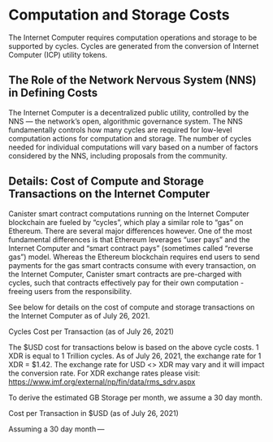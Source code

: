 # Computation and Storage Costs

The Internet Computer requires computation operations and storage to be supported by cycles. Cycles are generated from the conversion of Internet Computer (ICP) utility tokens.

## The Role of the Network Nervous System (NNS) in Defining Costs

The Internet Computer is a decentralized public utility, controlled by the NNS –– the network’s open, algorithmic governance system. The NNS fundamentally controls how many cycles are required for low-level computation actions for computation and storage. The number of cycles needed for individual computations will vary based on a number of factors considered by the NNS, including proposals from the community.

## Details: Cost of Compute and Storage Transactions on the Internet Computer

Canister smart contract computations running on the Internet Computer blockchain are fueled by “cycles”, which play a similar role to “gas” on Ethereum. There are several major differences however. One of the most fundamental differences is that Ethereum leverages “user pays” and the Internet Computer and “smart contract pays” (sometimes called “reverse gas”) model. Whereas the Ethereum blockchain requires end users to send payments for the gas smart contracts consume with every transaction, on the Internet Computer, Canister smart contracts are pre-charged with cycles, such that contracts effectively pay for their own computation - freeing users from the responsibility.

See below for details on the cost of compute and storage transactions on the Internet Computer as of July 26, 2021.

<!-- <table>
<caption>Cycles Cost per Transaction (as of July 26, 2021)</caption>
<colgroup>
<col style="width: 33%" />
<col style="width: 33%" />
<col style="width: 33%" />npm s
</colgroup>
<thead>
<tr class="header">
<th style="text-align: left;">Transaction</th>
<th style="text-align: left;">Description</th>
<th style="text-align: right;">All Application Subnets</th>
</tr>
</thead>
<tbody>
<tr class="odd">
<td style="text-align: left;"><p>Canister Created</p></td>
<td style="text-align: left;"><p>For creating canisters on a subnet</p></td>
<td style="text-align: right;"><p>100,000,000,000</p></td>
</tr>
<tr class="even">
<td style="text-align: left;"><p>Compute Percent Allocated Per Second</p></td>
<td style="text-align: left;"><p>For each percent of the reserved compute allocation (a scarce resource).</p></td>
<td style="text-align: right;"><p>100,000</p></td>
</tr>
<tr class="odd">
<td style="text-align: left;"><p>Update Message Execution</p></td>
<td style="text-align: left;"><p>For every update message executed</p></td>
<td style="text-align: right;"><p>590,000</p></td>
</tr>
<tr class="even">
<td style="text-align: left;"><p>Ten Update Instructions Execution</p></td>
<td style="text-align: left;"><p>For every 10 instructions executed when executing update type messages</p></td>
<td style="text-align: right;"><p>4</p></td>
</tr>
<tr class="odd">
<td style="text-align: left;"><p>Xnet Call</p></td>
<td style="text-align: left;"><p>For every inter-canister call performed (includes the cost for sending the request and receiving the response)</p></td>
<td style="text-align: right;"><p>260,000</p></td>
</tr>
<tr class="even">
<td style="text-align: left;"><p>Xnet Byte Transmission</p></td>
<td style="text-align: left;"><p>For every byte sent in an inter-canister call (for bytes sent in the request and response)</p></td>
<td style="text-align: right;"><p>1,000</p></td>
</tr>
<tr class="odd">
<td style="text-align: left;"><p>Ingress Message Reception</p></td>
<td style="text-align: left;"><p>For every ingress message received</p></td>
<td style="text-align: right;"><p>1,200,000</p></td>
</tr>
<tr class="even">
<td style="text-align: left;"><p>Ingress Byte Reception</p></td>
<td style="text-align: left;"><p>For every byte received in an ingress message</p></td>
<td style="text-align: right;"><p>2,000</p></td>
</tr>
<tr class="odd">
<td style="text-align: left;"><p>GB Storage Per Second</p></td>
<td style="text-align: left;"><p>For storing a GB of data per second</p></td>
<td style="text-align: right;"><p>127,000</p></td>
</tr>
</tbody>
</table> -->

Cycles Cost per Transaction (as of July 26, 2021)

The $USD cost for transactions below is based on the above cycle costs. 1 XDR is equal to 1 Trillion cycles. As of July 26, 2021, the exchange rate for 1 XDR = $1.42. The exchange rate for USD &lt;&gt; XDR may vary and it will impact the conversion rate. For XDR exchange rates please visit: <https://www.imf.org/external/np/fin/data/rms_sdrv.aspx>

To derive the estimated GB Storage per month, we assume a 30 day month.

<!-- <table>
<caption>Cost per Transaction in $USD (as of July 26, 2021)</caption>
<colgroup>
<col style="width: 33%" />
<col style="width: 33%" />
<col style="width: 33%" />
</colgroup>
<thead>
<tr class="header">
<th style="text-align: left;">Transaction</th>
<th style="text-align: left;">Description</th>
<th style="text-align: right;">All Application Subnets</th>
</tr>
</thead>
<tbody>
<tr class="odd">
<td style="text-align: left;"><p>Canister Created</p></td>
<td style="text-align: left;"><p>For creating canisters on a subnet</p></td>
<td style="text-align: right;"><p>$0.142</p></td>
</tr>
<tr class="even">
<td style="text-align: left;"><p>Compute Percent Allocated Per Second</p></td>
<td style="text-align: left;"><p>For each percent of the reserved compute allocation (a scarce resource).</p></td>
<td style="text-align: right;"><p>$0.000000142</p></td>
</tr>
<tr class="odd">
<td style="text-align: left;"><p>Update Message Execution</p></td>
<td style="text-align: left;"><p>For every update message executed</p></td>
<td style="text-align: right;"><p>$0.0000008378</p></td>
</tr>
<tr class="even">
<td style="text-align: left;"><p>Ten Update Instructions Execution</p></td>
<td style="text-align: left;"><p>For every 10 instructions executed when executing update type messages</p></td>
<td style="text-align: right;"><p>$0.00000000000568</p></td>
</tr>
<tr class="odd">
<td style="text-align: left;"><p>Xnet Call</p></td>
<td style="text-align: left;"><p>For every inter-canister call performed (includes the cost for sending the request and receiving the response)</p></td>
<td style="text-align: right;"><p>$0.0000003692</p></td>
</tr>
<tr class="even">
<td style="text-align: left;"><p>Xnet Byte Transmission</p></td>
<td style="text-align: left;"><p>For every byte sent in an inter-canister call (for bytes sent in the request and response)</p></td>
<td style="text-align: right;"><p>$0.00000000142</p></td>
</tr>
<tr class="odd">
<td style="text-align: left;"><p>Ingress Message Reception</p></td>
<td style="text-align: left;"><p>For every ingress message received</p></td>
<td style="text-align: right;"><p>$0.000001704</p></td>
</tr>
<tr class="even">
<td style="text-align: left;"><p>Ingress Byte Reception</p></td>
<td style="text-align: left;"><p>For every byte received in an ingress message</p></td>
<td style="text-align: right;"><p>$0.00000000284</p></td>
</tr>
<tr class="odd">
<td style="text-align: left;"><p>GB Storage Per Second</p></td>
<td style="text-align: left;"><p>For storing a GB of data per second</p></td>
<td style="text-align: right;"><p>$0.00000018034</p></td>
</tr>
</tbody>
</table> -->

Cost per Transaction in $USD (as of July 26, 2021)

Assuming a 30 day month — 

<!-- <table>
<colgroup>
<col style="width: 33%" />
<col style="width: 33%" />
<col style="width: 33%" />
</colgroup>
<tbody>
<tr class="odd">
<td style="text-align: left;"><p>GB Storage Per Month</p></td>
<td style="text-align: left;"><p>For storing a GB of data per month</p></td>
<td style="text-align: right;"><p>$0.467</p></td>
</tr>
</tbody>
</table> -->
